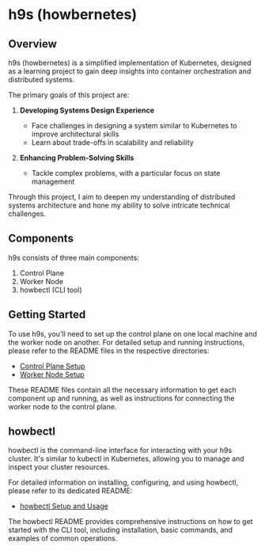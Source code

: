 # h9s (howbernetes)

## Overview

h9s (howbernetes) is a simplified implementation of Kubernetes, designed as a learning project to gain deep insights into container orchestration and distributed systems. 

The primary goals of this project are:

1. **Developing Systems Design Experience**
   - Face challenges in designing a system similar to Kubernetes to improve architectural skills
   - Learn about trade-offs in scalability and reliability

2. **Enhancing Problem-Solving Skills**
   - Tackle complex problems, with a particular focus on state management

Through this project, I aim to deepen my understanding of distributed systems architecture and hone my ability to solve intricate technical challenges.

## Components

h9s consists of three main components:

1. Control Plane
2. Worker Node
3. howbectl (CLI tool)

## Getting Started

To use h9s, you'll need to set up the control plane on one local machine and the worker node on another. For detailed setup and running instructions, please refer to the README files in the respective directories:

- [Control Plane Setup](./control-plane/README.md)
- [Worker Node Setup](./worker-node/README.md)

These README files contain all the necessary information to get each component up and running, as well as instructions for connecting the worker node to the control plane.

## howbectl

howbectl is the command-line interface for interacting with your h9s cluster. It's similar to kubectl in Kubernetes, allowing you to manage and inspect your cluster resources.

For detailed information on installing, configuring, and using howbectl, please refer to its dedicated README:

- [howbectl Setup and Usage](./howbectl/README.md)

The howbectl README provides comprehensive instructions on how to get started with the CLI tool, including installation, basic commands, and examples of common operations.